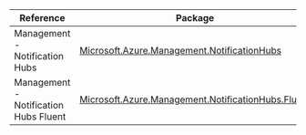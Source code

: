 | Reference | Package | Source |
|---|---|---|
|Management - Notification Hubs|[Microsoft.Azure.Management.NotificationHubs](https://www.nuget.org/packages/Microsoft.Azure.Management.NotificationHubs)|[GitHub](https://github.com/Azure/azure-sdk-for-net/blob/main/)|
|Management - Notification Hubs Fluent|[Microsoft.Azure.Management.NotificationHubs.Fluent](https://www.nuget.org/packages/Microsoft.Azure.Management.NotificationHubs.Fluent)|[GitHub](https://github.com/Azure/azure-sdk-for-net/blob/main/)|
